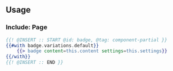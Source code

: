 ## Usage

### Include: Page

``` hbs
{{! @INSERT :: START @id: badge, @tag: component-partial }}
{{#with badge.variations.default}}
    {{> badge content=this.content settings=this.settings}}
{{/with}}
{{! @INSERT :: END }}
